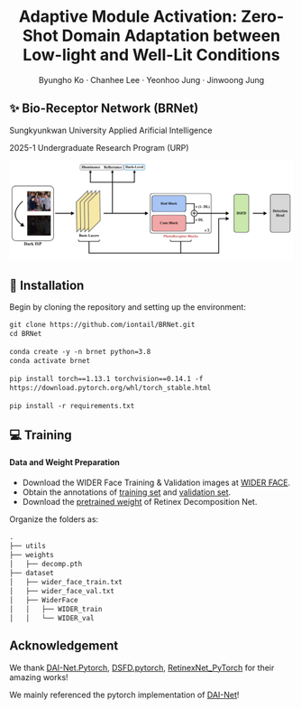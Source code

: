 <p align="center">
  <h1 align="center"> Adaptive Module Activation: Zero-Shot Domain Adaptation between Low-light and Well-Lit Conditions
</h1>
  <p align="center">
    <a>Byungho Ko</a>
    ·
    <a>Chanhee Lee</a>
    ·
    <a>Yeonhoo Jung</a>
    ·
    <a>Jinwoong Jung</a>
  </p>

## :sparkles: Bio-Receptor Network (BRNet)
Sungkyunkwan University Applied Arificial Intelligence

2025-1 Undergraduate Research Program (URP)

![overview](./assets/BRNet.png)

## :wrench: Installation

Begin by cloning the repository and setting up the environment:

```
git clone https://github.com/iontail/BRNet.git
cd BRNet

conda create -y -n brnet python=3.8
conda activate brnet

pip install torch==1.13.1 torchvision==0.14.1 -f https://download.pytorch.org/whl/torch_stable.html

pip install -r requirements.txt
```


## :computer: Training

#### Data and Weight Preparation

- Download the WIDER Face Training & Validation images at [WIDER FACE](http://shuoyang1213.me/WIDERFACE/).
- Obtain the annotations of [training set](https://github.com/daooshee/HLA-Face-Code/blob/main/train_code/dataset/wider_face_train.txt) and [validation set](https://github.com/daooshee/HLA-Face-Code/blob/main/train_code/dataset/wider_face_val.txt).
- Download the [pretrained weight](https://drive.google.com/file/d/1MaRK-VZmjBvkm79E1G77vFccb_9GWrfG/view?usp=drive_link) of Retinex Decomposition Net.


Organize the folders as:

```
.
├── utils
├── weights
│   ├── decomp.pth
├── dataset
│   ├── wider_face_train.txt
│   ├── wider_face_val.txt
│   ├── WiderFace
│   │   ├── WIDER_train
│   │   └── WIDER_val
```


## Acknowledgement

We thank [DAI-Net.Pytorch](https://github.com/ZPDu/DAI-Net.git), [DSFD.pytorch](https://github.com/yxlijun/DSFD.pytorch), [RetinexNet_PyTorch](https://github.com/aasharma90/RetinexNet_PyTorch) for their amazing works!

We mainly referenced the pytorch implementation of [DAI-Net](https://github.com/ZPDu/DAI-Net.git)! 

